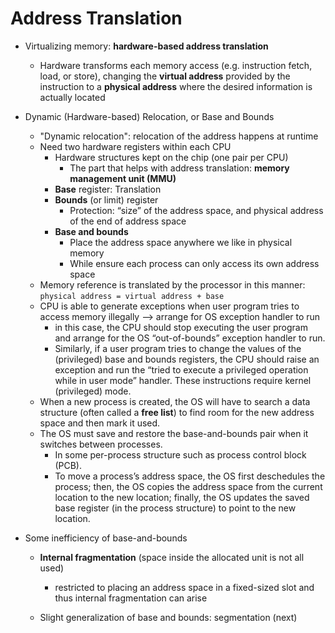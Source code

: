 # Address Translation

- Virtualizing memory: **hardware-based address translation**

  - Hardware transforms each memory access (e.g. instruction fetch, load, or store), changing the **virtual address** provided by the instruction to a **physical address** where the desired information is actually located
- Dynamic (Hardware-based) Relocation, or Base and Bounds

  - "Dynamic relocation": relocation of the address happens at runtime
  - Need two hardware registers within each CPU
    - Hardware structures kept on the chip (one pair per CPU)
      - The part that helps with address translation: **memory management unit (MMU)**
    - **Base** register: Translation
    - **Bounds** (or limit) register
      - Protection: “size” of the address space, and physical address of the end of address space
    - **Base and bounds**
      - Place the address space anywhere we like in physical memory
      - While ensure each process can only access its own address space
  - Memory reference is translated by the processor in this manner: `physical address = virtual address + base`
  - CPU is able to generate exceptions when user program tries to access memory illegally —> arrange for OS exception handler to run
    - in this case, the CPU should stop executing the user program and arrange for the OS “out-of-bounds” exception handler to run.
    - Similarly, if a user program tries to change the values of the (privileged) base and bounds registers, the CPU should raise an exception and run the “tried to execute a privileged operation while in user mode” handler. These instructions require kernel (privileged) mode.
  - When a new process is created, the OS will have to search a data structure (often called a **free list**) to find room for the new address space and then mark it used.
  - The OS must save and restore the base-and-bounds pair when it switches between processes.
    - In some per-process structure such as process control block (PCB).
    - To move a process’s address space, the OS first deschedules the process; then, the OS copies the address space from the current location to the new location; finally, the OS updates the saved base register (in the process structure) to point to the new location.
- Some inefficiency of base-and-bounds

  - **Internal fragmentation** (space inside the allocated unit is not all used)

    - restricted to placing an address space in a fixed-sized slot and thus internal fragmentation can arise
  - Slight generalization of base and bounds: segmentation (next)
